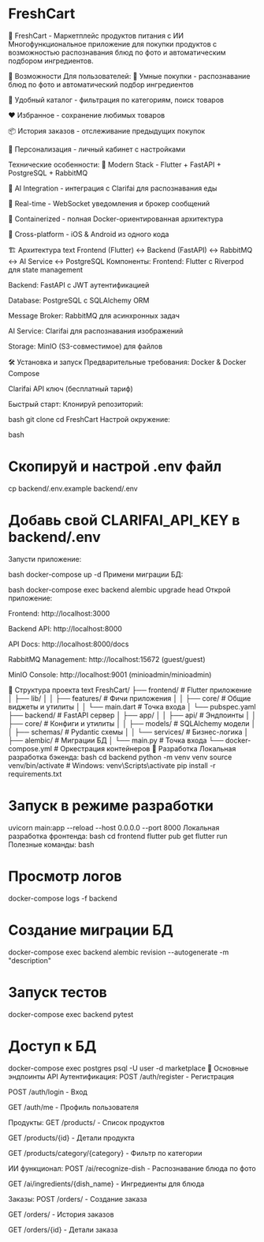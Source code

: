 # FreshCart

🛒 FreshCart - Маркетплейс продуктов питания с ИИ
Многофункциональное приложение для покупки продуктов с возможностью распознавания блюд по фото и автоматическим подбором ингредиентов.

🚀 Возможности
Для пользователей:
📱 Умные покупки - распознавание блюд по фото и автоматический подбор ингредиентов

🛒 Удобный каталог - фильтрация по категориям, поиск товаров

❤️ Избранное - сохранение любимых товаров

📦 История заказов - отслеживание предыдущих покупок

👤 Персонализация - личный кабинет с настройками

Технические особенности:
🎯 Modern Stack - Flutter + FastAPI + PostgreSQL + RabbitMQ

🤖 AI Integration - интеграция с Clarifai для распознавания еды

🔔 Real-time - WebSocket уведомления и брокер сообщений

🐳 Containerized - полная Docker-ориентированная архитектура

📱 Cross-platform - iOS & Android из одного кода

🏗️ Архитектура
text
Frontend (Flutter) ↔ Backend (FastAPI) ↔ RabbitMQ ↔ AI Service ↔ PostgreSQL
Компоненты:
Frontend: Flutter с Riverpod для state management

Backend: FastAPI с JWT аутентификацией

Database: PostgreSQL с SQLAlchemy ORM

Message Broker: RabbitMQ для асинхронных задач

AI Service: Clarifai для распознавания изображений

Storage: MinIO (S3-совместимое) для файлов

🛠️ Установка и запуск
Предварительные требования:
Docker & Docker Compose

Clarifai API ключ (бесплатный тариф)

Быстрый старт:
Клонируй репозиторий:

bash
git clone <repository-url>
cd FreshCart
Настрой окружение:

bash
# Скопируй и настрой .env файл
cp backend/.env.example backend/.env
# Добавь свой CLARIFAI_API_KEY в backend/.env
Запусти приложение:

bash
docker-compose up -d
Примени миграции БД:

bash
docker-compose exec backend alembic upgrade head
Открой приложение:

Frontend: http://localhost:3000

Backend API: http://localhost:8000

API Docs: http://localhost:8000/docs

RabbitMQ Management: http://localhost:15672 (guest/guest)

MinIO Console: http://localhost:9001 (minioadmin/minioadmin)

📁 Структура проекта
text
FreshCart/
├── frontend/                 # Flutter приложение
│   ├── lib/
│   │   ├── features/        # Фичи приложения
│   │   ├── core/           # Общие виджеты и утилиты
│   │   └── main.dart       # Точка входа
│   └── pubspec.yaml
├── backend/                 # FastAPI сервер
│   ├── app/
│   │   ├── api/           # Эндпоинты
│   │   ├── core/          # Конфиги и утилиты
│   │   ├── models/        # SQLAlchemy модели
│   │   ├── schemas/       # Pydantic схемы
│   │   └── services/      # Бизнес-логика
│   ├── alembic/           # Миграции БД
│   └── main.py            # Точка входа
└── docker-compose.yml     # Оркестрация контейнеров
🔧 Разработка
Локальная разработка бэкенда:
bash
cd backend
python -m venv venv
source venv/bin/activate  # Windows: venv\Scripts\activate
pip install -r requirements.txt

# Запуск в режиме разработки
uvicorn main:app --reload --host 0.0.0.0 --port 8000
Локальная разработка фронтенда:
bash
cd frontend
flutter pub get
flutter run
Полезные команды:
bash
# Просмотр логов
docker-compose logs -f backend

# Создание миграции БД
docker-compose exec backend alembic revision --autogenerate -m "description"

# Запуск тестов
docker-compose exec backend pytest

# Доступ к БД
docker-compose exec postgres psql -U user -d marketplace
🎯 Основные эндпоинты API
Аутентификация:
POST /auth/register - Регистрация

POST /auth/login - Вход

GET /auth/me - Профиль пользователя

Продукты:
GET /products/ - Список продуктов

GET /products/{id} - Детали продукта

GET /products/category/{category} - Фильтр по категории

ИИ функционал:
POST /ai/recognize-dish - Распознавание блюда по фото

GET /ai/ingredients/{dish_name} - Ингредиенты для блюда

Заказы:
POST /orders/ - Создание заказа

GET /orders/ - История заказов

GET /orders/{id} - Детали заказа